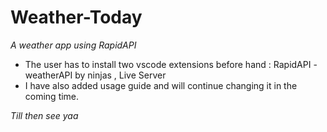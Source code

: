 # Weather-Today

_A weather app using RapidAPI_


* The user has to install two vscode extensions before hand : RapidAPI - weatherAPI by ninjas , Live Server
* I have also added usage guide and will continue changing it in the coming time.

_Till then see yaa_


